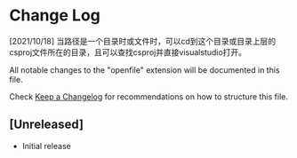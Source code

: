 # Change Log
[2021/10/18] 当路径是一个目录时或文件时，可以cd到这个目录或目录上层的csproj文件所在的目录，且可以查找csproj并直接visualstudio打开。


All notable changes to the "openfile" extension will be documented in this file.

Check [Keep a Changelog](http://keepachangelog.com/) for recommendations on how to structure this file.

## [Unreleased]

- Initial release